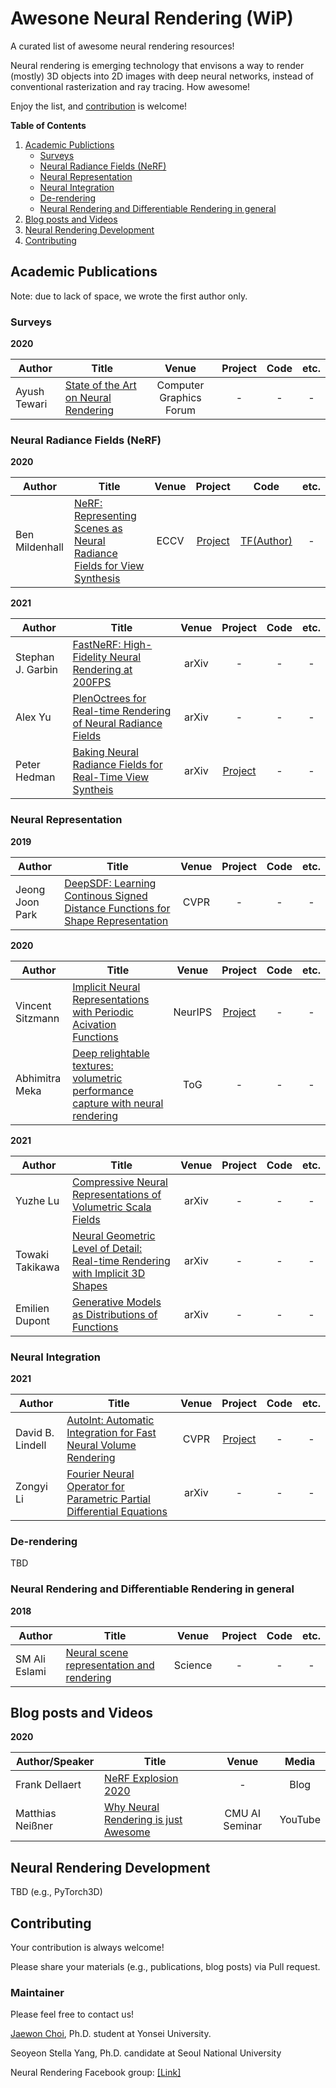 # Awesone Neural Rendering (WiP)

A curated list of awesome neural rendering resources!

Neural rendering is emerging technology that envisons a way to render (mostly) 3D objects into 2D images with deep neural networks, instead of conventional rasterization and ray tracing. How awesome!

Enjoy the list, and [contribution](#contributing) is welcome!

**Table of Contents**

1. [Academic Publictions](#academic-publications)
    * [Surveys](#surveys)
    * [Neural Radiance Fields (NeRF)](#neural-radiance-fields-nerf)
    * [Neural Representation](#neural-representation)
    * [Neural Integration](#neural-integration)
    * [De-rendering](#de-rendering)
    * [Neural Rendering and Differentiable Rendering in general](#neural-rendering-and-differentiable-rendering-in-general)
3. [Blog posts and Videos](#blog-posts-and-videos)
4. [Neural Rendering Development](#neural-rendering-development)
5. [Contributing](#contributing)

## Academic Publications

Note: due to lack of space, we wrote the first author only.

### Surveys

**2020**

| Author | Title | Venue | Project | Code | etc. |
|---|---|:---:|:---:|:---:|:---:|
| Ayush Tewari | [State of the Art on Neural Rendering](https://arxiv.org/abs/2004.03805) | Computer Graphics Forum | - | - | - |

### Neural Radiance Fields (NeRF)

**2020**

| Author | Title | Venue | Project | Code | etc. |
|---|---|:---:|:---:|:---:|:---:|
| Ben Mildenhall | [NeRF: Representing Scenes as Neural Radiance Fields for View Synthesis](https://arxiv.org/abs/2003.08934) | ECCV | [Project](https://www.matthewtancik.com/nerf) | [TF(Author)](https://github.com/bmild/nerf) | - |

**2021**

| Author | Title | Venue | Project | Code | etc. |
|---|---|:---:|:---:|:---:|:---:|
| Stephan J. Garbin | [FastNeRF: High-Fidelity Neural Rendering at 200FPS](https://arxiv.org/abs/2103.10380) | arXiv | - | - | - |
| Alex Yu | [PlenOctrees for Real-time Rendering of Neural Radiance Fields](https://arxiv.org/abs/2103.14024) | arXiv | - | - | - |
| Peter Hedman | [Baking Neural Radiance Fields for Real-Time View Syntheis](https://arxiv.org/abs/2103.14645) | arXiv | [Project](https://phog.github.io/snerg/) | - | - |

### Neural Representation

**2019**

| Author | Title | Venue | Project | Code | etc. |
|---|---|:---:|:---:|:---:|:---:|
| Jeong Joon Park | [DeepSDF: Learning Continous Signed Distance Functions for Shape Representation](https://openaccess.thecvf.com/content_CVPR_2019/html/Park_DeepSDF_Learning_Continuous_Signed_Distance_Functions_for_Shape_Representation_CVPR_2019_paper.html) | CVPR | - | - | - |

**2020**

| Author | Title | Venue | Project | Code | etc. |
|---|---|:---:|:---:|:---:|:---:|
| Vincent Sitzmann | [Implicit Neural Representations with Periodic Acivation Functions](https://arxiv.org/abs/2006.09661) | NeurIPS | [Project](https://vsitzmann.github.io/siren/) | - | - |
| Abhimitra Meka	| [Deep relightable textures: volumetric performance capture with neural rendering](https://dl.acm.org/doi/abs/10.1145/3414685.3417814) | ToG | - | - | - |

**2021**

| Author | Title | Venue | Project | Code | etc. |
|---|---|:---:|:---:|:---:|:---:|
| Yuzhe Lu | [Compressive Neural Representations of Volumetric Scala Fields](https://arxiv.org/abs/2104.04523) | arXiv | - | - | - |
| Towaki Takikawa | [Neural Geometric Level of Detail: Real-time Rendering with Implicit 3D Shapes](https://arxiv.org/abs/2101.10994) | arXiv | - | - | - |
| Emilien Dupont | [Generative Models as Distributions of Functions](https://arxiv.org/abs/2102.04776) | arXiv | - | - | - |


### Neural Integration

**2021**

| Author | Title | Venue | Project | Code | etc. |
|---|---|:---:|:---:|:---:|:---:|
| David B. Lindell | [AutoInt: Automatic Integration for Fast Neural Volume Rendering](https://arxiv.org/abs/2012.01714) | CVPR | [Project](http://www.computationalimaging.org/publications/automatic-integration/) | - | - |
| Zongyi Li | [Fourier Neural Operator for Parametric Partial Differential Equations](https://arxiv.org/abs/2010.08895) | arXiv | - | - | - |

### De-rendering

TBD

### Neural Rendering and Differentiable Rendering in general

**2018**

| Author | Title | Venue | Project | Code | etc. |
|---|---|:---:|:---:|:---:|:---:|
| SM Ali Eslami | [Neural scene representation and rendering](https://science.sciencemag.org/content/360/6394/1204.abstract) | Science | - | - | - |

## Blog posts and Videos

**2020**

| Author/Speaker | Title | Venue | Media |
|---|---|:---:|:---:|
| Frank Dellaert | [NeRF Explosion 2020](https://dellaert.github.io/NeRF/) | - | Blog |
| Matthias Neißner | [Why Neural Rendering is just Awesome](https://www.youtube.com/watch?v=zNvS5hQsWEo) | CMU AI Seminar | YouTube |

## Neural Rendering Development

TBD (e.g., PyTorch3D)

## Contributing

Your contribution is always welcome!

Please share your materials (e.g., publications, blog posts) via Pull request.

### Maintainer

Please feel free to contact us!

[Jaewon Choi](https://sites.google.com/view/jaewon-choi), Ph.D. student at Yonsei University.

Seoyeon Stella Yang, Ph.D. candidate at Seoul National University

Neural Rendering Facebook group: [[Link]](https://www.facebook.com/groups/neuralrendering)
